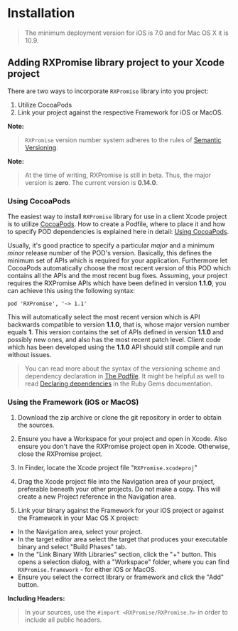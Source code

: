 # Installation


> The minimum deployment version for iOS is 7.0 and for Mac OS X it is 10.9.


## Adding RXPromise library project to your Xcode project

There are two ways to incorporate `RXPromise` library into you project:

 1. Utilize CocoaPods
 1. Link your project against the respective Framework for iOS or MacOS.

**Note:**
> `RXPromise` version number system adheres to the rules of [Semantic Versioning](http://semver.org).

**Note:**
> At the time of writing, RXPromise is still in beta. Thus, the major version is **zero**. The current version is **0.14.0**.


### Using CocoaPods

The easiest way to install `RXPromise` library for use in a client Xcode project is to utilize [CocoaPods](http://cocoapods.org). How to create a Podfile, where to place it and how to specify POD dependencies is explained here in detail: [Using CocoaPods](http://guides.cocoapods.org/using/using-cocoapods.html).

Usually, it's good practice to specify a particular _major_ and a minimum _minor_ release number of the POD's version. Basically, this defines the minimum set of APIs which is required for your application. Furthermore let CocoaPods automatically choose the most recent version of this POD which contains all the APIs and the most recent bug fixes. Assuming, your project requires the RXPromise APIs which have been defined in version **1.1.0**, you can achieve this using the following syntax:

`pod 'RXPromise', '~> 1.1'`

This will automatically select the most recent version which is API backwards compatible to version **1.1.0**, that is, whose major version number equals **1**. This version contains the set of APIs defined in version **1.1.0**  and possibly new ones, and also has the most recent patch level. Client code which has been developed using the **1.1.0** API should still compile and run without issues.

> You can read more about the syntax of the versioning scheme and dependency declaration in [The Podfile](http://guides.cocoapods.org/using/the-podfile.html). It might be helpful as well to read [Declaring dependencies](http://guides.rubygems.org/patterns/#declaring_dependencies) in the Ruby Gems documentation.




### Using the Framework (iOS or MacOS)

1. Download the zip archive or clone the git repository in order to obtain the sources.

2. Ensure you have a Workspace for your project and open in Xcode. Also ensure you don't have the RXPromise project open in Xcode. Otherwise, close the RXPromise project.

3. In Finder, locate the Xcode project file "`RXPromise.xcodeproj`"

4. Drag the Xcode project file into the Navigation area of your project, preferable beneath your other projects. Do not make a copy. This will create a new Project reference in the Navigation area.

5. Link your binary against the Framework for your iOS project or against the Framework in your Mac OS X project:

- In the Navigation area, select your project.
- In the target editor area select the target that produces your executable binary and select "Build Phases" tab.
- In the "Link Binary With Libraries" section, click the "+" button. This opens a selection dialog, with a "Workspace" folder, where you can find `RXPromise.framework` - for either iOS or MacOS.
- Ensure you select the correct library or framework and click the "Add" button.


**Including Headers:**
> In your sources, use the `#import <RXPromise/RXPromise.h>` in order to include all public headers.
